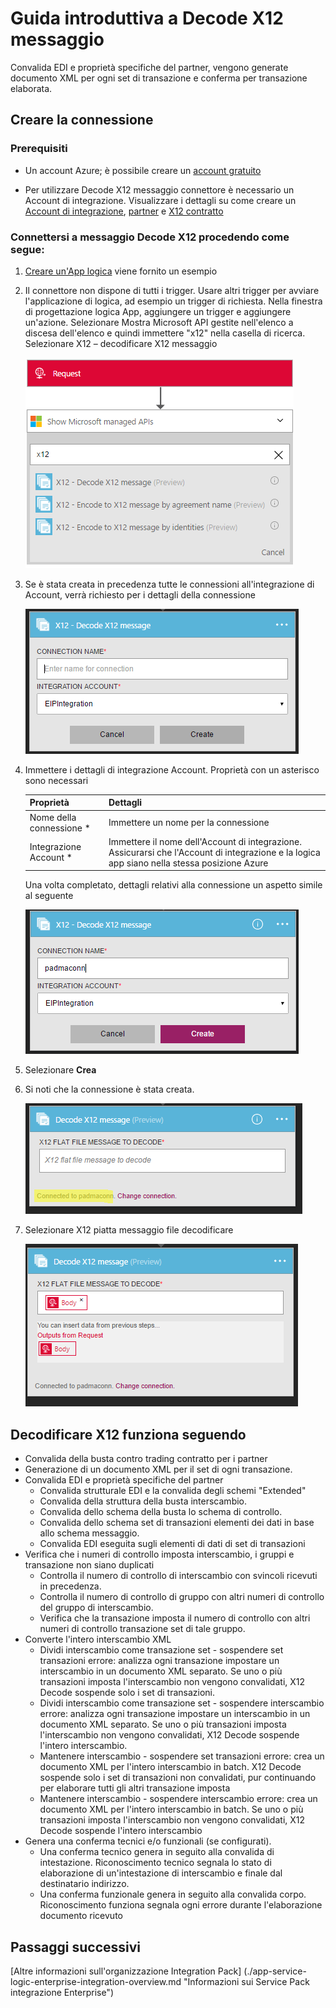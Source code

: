 <properties 
    pageTitle="Informazioni sulle Enterprise Integration Pack decodificare X12 messaggio Connctor | Servizio di Microsoft Azure App | Microsoft Azure" 
    description="Informazioni su come usare i partner con le app Enterprise Integration Pack e logica" 
    services="logic-apps" 
    documentationCenter=".net,nodejs,java"
    authors="padmavc" 
    manager="erikre" 
    editor=""/>

<tags 
    ms.service="logic-apps" 
    ms.workload="integration" 
    ms.tgt_pltfrm="na" 
    ms.devlang="na" 
    ms.topic="article" 
    ms.date="08/15/2016" 
    ms.author="padmavc"/>

# <a name="get-started-with-decode-x12-message"></a>Guida introduttiva a Decode X12 messaggio

Convalida EDI e proprietà specifiche del partner, vengono generate documento XML per ogni set di transazione e conferma per transazione elaborata.

## <a name="create-the-connection"></a>Creare la connessione

### <a name="prerequisites"></a>Prerequisiti

* Un account Azure; è possibile creare un [account gratuito](https://azure.microsoft.com/free)

* Per utilizzare Decode X12 messaggio connettore è necessario un Account di integrazione. Visualizzare i dettagli su come creare un [Account di integrazione](./app-service-logic-enterprise-integration-create-integration-account.md), [partner](./app-service-logic-enterprise-integration-partners.md) e [X12 contratto](./app-service-logic-enterprise-integration-x12.md)

### <a name="connect-to-decode-x12-message-using-the-following-steps"></a>Connettersi a messaggio Decode X12 procedendo come segue:

1. [Creare un'App logica](./app-service-logic-create-a-logic-app.md) viene fornito un esempio

2. Il connettore non dispone di tutti i trigger. Usare altri trigger per avviare l'applicazione di logica, ad esempio un trigger di richiesta.  Nella finestra di progettazione logica App, aggiungere un trigger e aggiungere un'azione.  Selezionare Mostra Microsoft API gestite nell'elenco a discesa dell'elenco e quindi immettere "x12" nella casella di ricerca.  Selezionare X12 – decodificare X12 messaggio

    ![eseguire una ricerca x12](./media/app-service-logic-enterprise-integration-x12connector/x12decodeimage1.png)  

3. Se è stata creata in precedenza tutte le connessioni all'integrazione di Account, verrà richiesto per i dettagli della connessione

    ![connessione di account di integrazione](./media/app-service-logic-enterprise-integration-x12connector/x12decodeimage4.png)    

4. Immettere i dettagli di integrazione Account.  Proprietà con un asterisco sono necessari

  	| Proprietà | Dettagli |
  	| -------- | ------- |
  	| Nome della connessione * | Immettere un nome per la connessione |
  	| Integrazione Account * | Immettere il nome dell'Account di integrazione. Assicurarsi che l'Account di integrazione e la logica app siano nella stessa posizione Azure |

    Una volta completato, dettagli relativi alla connessione un aspetto simile al seguente
    
    ![connessione di account integrazione creato](./media/app-service-logic-enterprise-integration-x12connector/x12decodeimage5.png) 

5. Selezionare **Crea**
    
6. Si noti che la connessione è stata creata.

    ![Dettagli connessione conto integrazione](./media/app-service-logic-enterprise-integration-x12connector/x12decodeimage6.png) 

7. Selezionare X12 piatta messaggio file decodificare

    ![specificare i campi obbligatori](./media/app-service-logic-enterprise-integration-x12connector/x12decodeimage7.png) 

## <a name="x12-decode-does-following"></a>Decodificare X12 funziona seguendo

* Convalida della busta contro trading contratto per i partner
* Generazione di un documento XML per il set di ogni transazione.
* Convalida EDI e proprietà specifiche del partner
    * Convalida strutturale EDI e la convalida degli schemi "Extended"
    * Convalida della struttura della busta interscambio.
    * Convalida dello schema della busta lo schema di controllo.
    * Convalida dello schema set di transazioni elementi dei dati in base allo schema messaggio.
    * Convalida EDI eseguita sugli elementi di dati di set di transazioni 
* Verifica che i numeri di controllo imposta interscambio, i gruppi e transazione non siano duplicati
    * Controlla il numero di controllo di interscambio con svincoli ricevuti in precedenza.
    * Controlla il numero di controllo di gruppo con altri numeri di controllo del gruppo di interscambio.
    * Verifica che la transazione imposta il numero di controllo con altri numeri di controllo transazione set di tale gruppo.
* Converte l'intero interscambio XML 
    * Dividi interscambio come transazione set - sospendere set transazioni errore: analizza ogni transazione impostare un interscambio in un documento XML separato. Se uno o più transazioni imposta l'interscambio non vengono convalidati, X12 Decode sospende solo i set di transazioni.
    * Dividi interscambio come transazione set - sospendere interscambio errore: analizza ogni transazione impostare un interscambio in un documento XML separato.  Se uno o più transazioni imposta l'interscambio non vengono convalidati, X12 Decode sospende l'intero interscambio.
    * Mantenere interscambio - sospendere set transazioni errore: crea un documento XML per l'intero interscambio in batch. X12 Decode sospende solo i set di transazioni non convalidati, pur continuando per elaborare tutti gli altri transazione imposta
    * Mantenere interscambio - sospendere interscambio errore: crea un documento XML per l'intero interscambio in batch. Se uno o più transazioni imposta l'interscambio non vengono convalidati, X12 Decode sospende l'intero interscambio 
* Genera una conferma tecnici e/o funzionali (se configurati).
    * Una conferma tecnico genera in seguito alla convalida di intestazione. Riconoscimento tecnico segnala lo stato di elaborazione di un'intestazione di interscambio e finale dal destinatario indirizzo.
    * Una conferma funzionale genera in seguito alla convalida corpo. Riconoscimento funziona segnala ogni errore durante l'elaborazione documento ricevuto

## <a name="next-steps"></a>Passaggi successivi

[Altre informazioni sull'organizzazione Integration Pack] (./app-service-logic-enterprise-integration-overview.md "Informazioni sui Service Pack integrazione Enterprise") 


